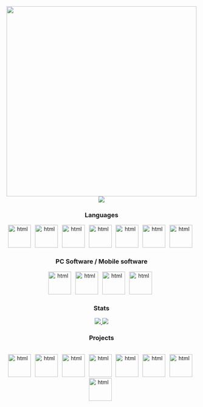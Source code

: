 <div id="header" align="center">
  <img src="https://github.com/fluid-developer/fluid-developer.github.io/blob/main/logo.png?raw=true" width="500"/>
</div>
<div align="center">
  <a href="https://fluid-developer.github.io"><img src="https://custom-icon-badges.demolab.com/badge/Fluid_Developer-blue?style=flat-square&logo=globe"/> </a>
</div>
<div id="lnags" align="center" down>
  <h3>Languages<br></h3>
  <a href="https://html5.org/"><img src="https://github.com/fluid-developer/fluid-developer.github.io/blob/main/logos/HTML5-logo.png?raw=true" alt="html" height="60"></a>&ensp;
  <a href="https://html5.org/"><img src="https://github.com/fluid-developer/fluid-developer.github.io/blob/main/logos/CSS-logo.png?raw=true" alt="html" height="60"></a>&ensp;
  <a href="https://kotlinlang.org/"><img src="https://github.com/fluid-developer/fluid-developer.github.io/blob/main/logos/Kotlin-logo.png?raw=true" alt="html" height="60"></a>&ensp;
  <a href="https://www.gnu.org/software/bash/"><img src="https://github.com/fluid-developer/fluid-developer.github.io/blob/main/logos/Bash-logo.png?raw=true" alt="html" height="60"></a>&ensp;
  <a href="https://developer.mozilla.org/en-US/docs/Web/javascript"><img src="https://github.com/fluid-developer/fluid-developer.github.io/blob/main/logos/JavaScript-logo.png?raw=true" alt="html" height="60"></a>&ensp;
  <a href="https://www.php.net/"><img src="https://github.com/fluid-developer/fluid-developer.github.io/blob/main/logos/PHP-logo.png?raw=true" alt="html" height="60"></a>&ensp;
  <a href="https://www.python.org/"><img src="https://github.com/fluid-developer/fluid-developer.github.io/blob/main/logos/Python-logo.png?raw=true" alt="html" height="60"></a>&ensp;
</div>

<div id="sw" align=center>
  <h3>PC Software / Mobile software<br></h3>
  <a href="https://www.kde.org/"><img src="https://github.com/fluid-developer/fluid-developer.github.io/blob/main/logos/KDE-logo.png?raw=true" alt="html" height="60"></a>&ensp; <a href="https://archlinux.org/"><img src="https://github.com/fluid-developer/fluid-developer.github.io/blob/main/logos/Arch_linux-logo.png?raw=true" alt="html" height="60"></a>&ensp;
  <a href="https://www.lineageos.org/"><img src="https://github.com/fluid-developer/fluid-developer.github.io/blob/main/logos/LineageOS-logo.png?raw=true" alt="html" height="60"></a>&ensp; <a href="https://www.android.org/"><img src="https://github.com/fluid-developer/fluid-developer.github.io/blob/main/logos/Android-logo.png?raw=true" alt="html" height="60"></a>&ensp;
</div>

<div id="stats" align="center">
  <h3>Stats</h3>
  <a href="https://github.com/fluid-developer">
    <img src="https://github-readme-stats.vercel.app/api?username=fluid-developer&theme=react">
  </a>
  <a href="https://github.com/fluid-developer">
    <img src="https://github-readme-stats.vercel.app/api/top-langs/?username=fluid-developer&layout=compact&theme=react">
  </a>
</div>

<div id="projects" align="center">
    <h3>Projects</h3><br>
    <a href="https://github.com/fluid-developer/Patcher-You"><img src="https://github.com/fluid-developer/fluid-developer.github.io/blob/main/logos/PatcherU-logo.png?raw=true" alt="html" height="60"></a>&ensp;
    <a href="https://github.com/fluid-developer/FluidClumsy"><img src="https://github.com/fluid-developer/fluid-developer.github.io/blob/main/logos/FluidClumsy-logo.png?raw=true" alt="html" height="60"></a>&ensp;
    <a href="https://github.com/fluid-developer/FPkg"><img src="https://github.com/fluid-developer/fluid-developer.github.io/blob/main/logos/FPkg-logo.png?raw=true" alt="html" height="60"></a>&ensp;
    <a href="https://github.com/fluid-developer/FPassword-Manager"><img src="https://github.com/fluid-developer/fluid-developer.github.io/blob/main/logos/FPM-logo.png?raw=true" alt="html" height="60"></a>&ensp;
    <a href="https://github.com/fluid-developer/solver"><img src="https://github.com/fluid-developer/fluid-developer.github.io/blob/main/logos/Solver-logo.png?raw=true" alt="html" height="60"></a>&ensp;
    <a href="https://github.com/fluid-developer/LiquidOS"><img src="https://github.com/fluid-developer/fluid-developer.github.io/blob/main/logos/LiquidOS-logo.png?raw=true" alt="html" height="60"></a>&ensp;
    <a href="https://github.com/fluid-developer/LiquidOS-bundle"><img src="https://github.com/fluid-developer/fluid-developer.github.io/blob/main/logos/LiquidOS-logo.png?raw=true" alt="html" height="60"></a>&ensp;
  <a href="https://github.com/fluid-developer/FFramework"><img src="https://github.com/fluid-developer/fluid-developer.github.io/blob/main/logos/FFramework-logo.png?raw=true" alt="html" height="60"></a>&ensp;
</div>




<!--
**fluid-developer/fluid-developer** is a ✨ _special_ ✨ repository because its `README.md` (this file) appears on your GitHub profile.

Here are some ideas to get you started:

- 🔭 I’m currently working on ...
- 🌱 I’m currently learning ...
- 👯 I’m looking to collaborate on ...
- 🤔 I’m looking for help with ...
- 💬 Ask me about ...
- 📫 How to reach me: ...
- 😄 Pronouns: ...
- ⚡ Fun fact: ...
-->
